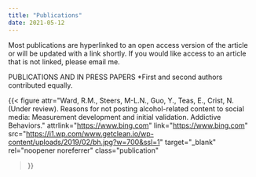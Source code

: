 ```yaml
---
title: "Publications"
date: 2021-05-12
---
```


Most publications are hyperlinked to an open access version of the article or will be updated with a link shortly. If you would like access to an article that is not linked, please email me.

PUBLICATIONS AND IN PRESS PAPERS
*First and second authors contributed equally.

<!-- Don't change this one, it's just an example:

{{< figure 
    attr="Citation here"
    attrlink="url of the publication"
    link="also url of the publication"
    src="url of the picture" 
Do not change these:
    target="_blank" 
    rel="noopener noreferrer"
    class="publication"
>}}
 
-->


{{< figure 
    attr="Ward, R.M., Steers, M-L.N., Guo, Y., Teas, E., Crist, N. (Under review). Reasons for not posting alcohol-related content to social media: Measurement development and initial validation. Addictive Behaviors."
    attrlink="https://www.bing.com"
    link="https://www.bing.com"
    src="https://i1.wp.com/www.getclean.io/wp-content/uploads/2019/02/bh.jpg?w=700&ssl=1" 
    target="_blank" 
    rel="noopener noreferrer"
    class="publication"
>}}

